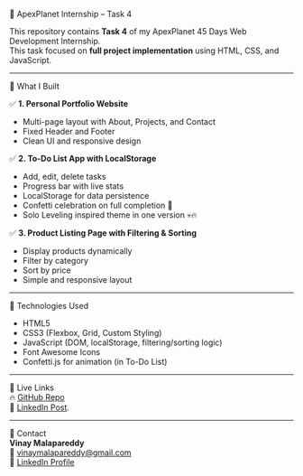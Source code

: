 🚀 ApexPlanet Internship – Task 4

This repository contains **Task 4** of my ApexPlanet 45 Days Web Development Internship.  
This task focused on **full project implementation** using HTML, CSS, and JavaScript.

---

📌 What I Built

✅ **1. Personal Portfolio Website**  
- Multi-page layout with About, Projects, and Contact  
- Fixed Header and Footer  
- Clean UI and responsive design

✅ **2. To-Do List App with LocalStorage**  
- Add, edit, delete tasks  
- Progress bar with live stats  
- LocalStorage for data persistence  
- Confetti celebration on full completion 🎉  
- Solo Leveling inspired theme in one version 💀🔥

✅ **3. Product Listing Page with Filtering & Sorting**  
- Display products dynamically  
- Filter by category  
- Sort by price  
- Simple and responsive layout  

---

🎨 Technologies Used
- HTML5  
- CSS3 (Flexbox, Grid, Custom Styling)  
- JavaScript (DOM, localStorage, filtering/sorting logic)  
- Font Awesome Icons  
- Confetti.js for animation (in To-Do List)

---

🔗 Live Links  
🔥 [GitHub Repo](https://github.com/Kalyan-5460/ApexPlanetTasks/tree/main/task4)  
💼 [LinkedIn Post](https://www.linkedin.com/posts/malapareddy-kalyan-venkat-vinay-12a41b292_webdevelopment-html-css-activity-7343576730533511168-h1CF?utm_source=share&utm_medium=member_android&rcm=ACoAAEblq_IBNPC_f2HbopMiFU-z9w4v3NAe1oM).

---

📧 Contact  
**Vinay Malapareddy**  
📩 vinaymalapareddy@gmail.com  
🔗 [LinkedIn Profile](https://www.linkedin.com/in/malapareddy-kalyan-venkat-vinay-12a41b292)

